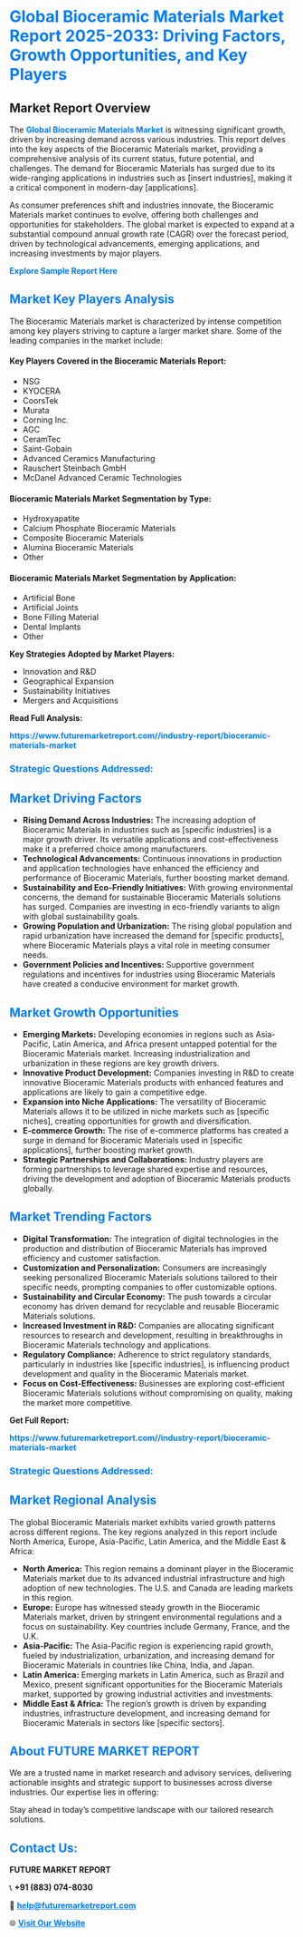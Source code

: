 <h1 style="color: #007BFF;">Global Bioceramic Materials Market Report 2025-2033: Driving Factors, Growth Opportunities, and Key Players</h1>

<section id="overview">
<h2>Market Report Overview</h2>
<p>The <a href="https://www.futuremarketreport.com//industry-report/bioceramic-materials-market" style="color: #007BFF; text-decoration: none;"><strong>Global Bioceramic Materials Market</strong></a> is witnessing significant growth, driven by increasing demand across various industries. This report delves into the key aspects of the Bioceramic Materials market, providing a comprehensive analysis of its current status, future potential, and challenges. The demand for Bioceramic Materials has surged due to its wide-ranging applications in industries such as [insert industries], making it a critical component in modern-day [applications].</p>
<p>As consumer preferences shift and industries innovate, the Bioceramic Materials market continues to evolve, offering both challenges and opportunities for stakeholders. The global market is expected to expand at a substantial compound annual growth rate (CAGR) over the forecast period, driven by technological advancements, emerging applications, and increasing investments by major players.</p>
</section>

<section id="overview">
<p><a href="https://www.futuremarketreport.com//request-sample/reportId=91365" style="color: #007BFF; text-decoration: none;"><strong>Explore Sample Report Here</strong></a></p>
</section>

<section id="key-players">
<h2 style="color: #007BFF;">Market Key Players Analysis</h2>
<p>The Bioceramic Materials market is characterized by intense competition among key players striving to capture a larger market share. Some of the leading companies in the market include:</p>
<h4>Key Players Covered in the Bioceramic Materials Report:</h4>
<ul><li>NSG</li><li>KYOCERA</li><li>CoorsTek</li><li>Murata</li><li>Corning Inc.</li><li>AGC</li><li>CeramTec</li><li>Saint-Gobain</li><li>Advanced Ceramics Manufacturing</li><li>Rauschert Steinbach GmbH</li><li>McDanel Advanced Ceramic Technologies</li></ul>
<h4>Bioceramic Materials Market Segmentation by Type:</h4>
<ul><li>Hydroxyapatite</li><li>Calcium Phosphate Bioceramic Materials</li><li>Composite Bioceramic Materials</li><li>Alumina Bioceramic Materials</li><li>Other</li></ul>

<h4>Bioceramic Materials Market Segmentation by Application:</h4>
<ul><li>Artificial Bone</li><li>Artificial Joints</li><li>Bone Filling Material</li><li>Dental Implants</li><li>Other</li></ul>
<p><strong>Key Strategies Adopted by Market Players:</strong></p>
<ul>
<li>Innovation and R&D</li>
<li>Geographical Expansion</li>
<li>Sustainability Initiatives</li>
<li>Mergers and Acquisitions</li>
</ul>
</section>

<section>
<p><strong>Read Full Analysis: </strong></p><a href="https://www.futuremarketreport.com//industry-report/bioceramic-materials-market" style="color: #007BFF; text-decoration: none;"><strong>https://www.futuremarketreport.com//industry-report/bioceramic-materials-market</strong></a>
<h3 style="color: #007BFF;">Strategic Questions Addressed:</h3>
</section>

<section id="driving-factors">
<h2 style="color: #007BFF;">Market Driving Factors</h2>
<ul>
<li><strong>Rising Demand Across Industries:</strong> The increasing adoption of Bioceramic Materials in industries such as [specific industries] is a major growth driver. Its versatile applications and cost-effectiveness make it a preferred choice among manufacturers.</li>
<li><strong>Technological Advancements:</strong> Continuous innovations in production and application technologies have enhanced the efficiency and performance of Bioceramic Materials, further boosting market demand.</li>
<li><strong>Sustainability and Eco-Friendly Initiatives:</strong> With growing environmental concerns, the demand for sustainable Bioceramic Materials solutions has surged. Companies are investing in eco-friendly variants to align with global sustainability goals.</li>
<li><strong>Growing Population and Urbanization:</strong> The rising global population and rapid urbanization have increased the demand for [specific products], where Bioceramic Materials plays a vital role in meeting consumer needs.</li>
<li><strong>Government Policies and Incentives:</strong> Supportive government regulations and incentives for industries using Bioceramic Materials have created a conducive environment for market growth.</li>
</ul>
</section>

<section id="growth-opportunities">
<h2 style="color: #007BFF;">Market Growth Opportunities</h2>
<ul>
<li><strong>Emerging Markets:</strong> Developing economies in regions such as Asia-Pacific, Latin America, and Africa present untapped potential for the Bioceramic Materials market. Increasing industrialization and urbanization in these regions are key growth drivers.</li>
<li><strong>Innovative Product Development:</strong> Companies investing in R&D to create innovative Bioceramic Materials products with enhanced features and applications are likely to gain a competitive edge.</li>
<li><strong>Expansion into Niche Applications:</strong> The versatility of Bioceramic Materials allows it to be utilized in niche markets such as [specific niches], creating opportunities for growth and diversification.</li>
<li><strong>E-commerce Growth:</strong> The rise of e-commerce platforms has created a surge in demand for Bioceramic Materials used in [specific applications], further boosting market growth.</li>
<li><strong>Strategic Partnerships and Collaborations:</strong> Industry players are forming partnerships to leverage shared expertise and resources, driving the development and adoption of Bioceramic Materials products globally.</li>
</ul>
</section>

<section id="trending-factors">
<h2 style="color: #007BFF;">Market Trending Factors</h2>
<ul>
<li><strong>Digital Transformation:</strong> The integration of digital technologies in the production and distribution of Bioceramic Materials has improved efficiency and customer satisfaction.</li>
<li><strong>Customization and Personalization:</strong> Consumers are increasingly seeking personalized Bioceramic Materials solutions tailored to their specific needs, prompting companies to offer customizable options.</li>
<li><strong>Sustainability and Circular Economy:</strong> The push towards a circular economy has driven demand for recyclable and reusable Bioceramic Materials solutions.</li>
<li><strong>Increased Investment in R&D:</strong> Companies are allocating significant resources to research and development, resulting in breakthroughs in Bioceramic Materials technology and applications.</li>
<li><strong>Regulatory Compliance:</strong> Adherence to strict regulatory standards, particularly in industries like [specific industries], is influencing product development and quality in the Bioceramic Materials market.</li>
<li><strong>Focus on Cost-Effectiveness:</strong> Businesses are exploring cost-efficient Bioceramic Materials solutions without compromising on quality, making the market more competitive.</li>
</ul>
</section>

<section>
<p><strong>Get Full Report: </strong></p><a href="https://www.futuremarketreport.com//industry-report/bioceramic-materials-market" style="color: #007BFF; text-decoration: none;"><strong>https://www.futuremarketreport.com//industry-report/bioceramic-materials-market</strong></a>
<h3 style="color: #007BFF;">Strategic Questions Addressed:</h3>
</section>


<section id="regional-analysis">
<h2 style="color: #007BFF;">Market Regional Analysis</h2>
<p>The global Bioceramic Materials market exhibits varied growth patterns across different regions. The key regions analyzed in this report include North America, Europe, Asia-Pacific, Latin America, and the Middle East & Africa:</p>
<ul>
<li><strong>North America:</strong> This region remains a dominant player in the Bioceramic Materials market due to its advanced industrial infrastructure and high adoption of new technologies. The U.S. and Canada are leading markets in this region.</li>
<li><strong>Europe:</strong> Europe has witnessed steady growth in the Bioceramic Materials market, driven by stringent environmental regulations and a focus on sustainability. Key countries include Germany, France, and the U.K.</li>
<li><strong>Asia-Pacific:</strong> The Asia-Pacific region is experiencing rapid growth, fueled by industrialization, urbanization, and increasing demand for Bioceramic Materials in countries like China, India, and Japan.</li>
<li><strong>Latin America:</strong> Emerging markets in Latin America, such as Brazil and Mexico, present significant opportunities for the Bioceramic Materials market, supported by growing industrial activities and investments.</li>
<li><strong>Middle East & Africa:</strong> The region’s growth is driven by expanding industries, infrastructure development, and increasing demand for Bioceramic Materials in sectors like [specific sectors].</li>
</ul>
</section>

<footer>
<h2 style="color: #007BFF;">About FUTURE MARKET REPORT</h2>
<p>We are a trusted name in market research and advisory services, delivering actionable insights and strategic support to businesses across diverse industries. Our expertise lies in offering:</p>

<p>Stay ahead in today’s competitive landscape with our tailored research solutions.</p>

<h2 style="color: #007BFF;">Contact Us:</h2>
<p><strong>FUTURE MARKET REPORT</strong></p>
<p>📞 <strong>+91 (883) 074-8030</strong></p>
<p>📧 <strong><a href="mailto:help@futuremarketreport.com" style="color: #007BFF;">help@futuremarketreport.com</a></strong></p>
<p>🌐 <strong><a href="https://www.futuremarketreport.com/" style="color: #007BFF;">Visit Our Website</a></strong></p>
</footer>